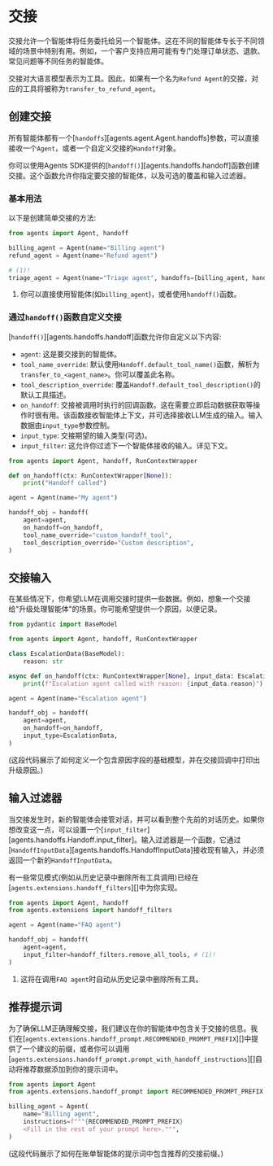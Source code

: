 # 交接

交接允许一个智能体将任务委托给另一个智能体。这在不同的智能体专长于不同领域的场景中特别有用。例如，一个客户支持应用可能有专门处理订单状态、退款、常见问题等不同任务的智能体。

交接对大语言模型表示为工具。因此，如果有一个名为`Refund Agent`的交接，对应的工具将被称为`transfer_to_refund_agent`。

## 创建交接

所有智能体都有一个[`handoffs`][agents.agent.Agent.handoffs]参数，可以直接接收一个`Agent`，或者一个自定义交接的`Handoff`对象。

你可以使用Agents SDK提供的[`handoff()`][agents.handoffs.handoff]函数创建交接。这个函数允许你指定要交接的智能体，以及可选的覆盖和输入过滤器。

### 基本用法

以下是创建简单交接的方法:

```python
from agents import Agent, handoff

billing_agent = Agent(name="Billing agent")
refund_agent = Agent(name="Refund agent")

# (1)!
triage_agent = Agent(name="Triage agent", handoffs=[billing_agent, handoff(refund_agent)])
```

1. 你可以直接使用智能体(如`billing_agent`)，或者使用`handoff()`函数。

### 通过`handoff()`函数自定义交接

[`handoff()`][agents.handoffs.handoff]函数允许你自定义以下内容:

-   `agent`: 这是要交接到的智能体。
-   `tool_name_override`: 默认使用`Handoff.default_tool_name()`函数，解析为`transfer_to_<agent_name>`。你可以覆盖此名称。
-   `tool_description_override`: 覆盖`Handoff.default_tool_description()`的默认工具描述。
-   `on_handoff`: 交接被调用时执行的回调函数。这在需要立即启动数据获取等操作时很有用。该函数接收智能体上下文，并可选择接收LLM生成的输入。输入数据由`input_type`参数控制。
-   `input_type`: 交接期望的输入类型(可选)。
-   `input_filter`: 这允许你过滤下一个智能体接收的输入。详见下文。

```python
from agents import Agent, handoff, RunContextWrapper

def on_handoff(ctx: RunContextWrapper[None]):
    print("Handoff called")

agent = Agent(name="My agent")

handoff_obj = handoff(
    agent=agent,
    on_handoff=on_handoff,
    tool_name_override="custom_handoff_tool",
    tool_description_override="Custom description",
)
```

## 交接输入

在某些情况下，你希望LLM在调用交接时提供一些数据。例如，想象一个交接给"升级处理智能体"的场景。你可能希望提供一个原因，以便记录。

```python
from pydantic import BaseModel

from agents import Agent, handoff, RunContextWrapper

class EscalationData(BaseModel):
    reason: str

async def on_handoff(ctx: RunContextWrapper[None], input_data: EscalationData):
    print(f"Escalation agent called with reason: {input_data.reason}")

agent = Agent(name="Escalation agent")

handoff_obj = handoff(
    agent=agent,
    on_handoff=on_handoff,
    input_type=EscalationData,
)
```
(这段代码展示了如何定义一个包含原因字段的基础模型，并在交接回调中打印出升级原因。)

## 输入过滤器

当交接发生时，新的智能体会接管对话，并可以看到整个先前的对话历史。如果你想改变这一点，可以设置一个[`input_filter`][agents.handoffs.Handoff.input_filter]。输入过滤器是一个函数，它通过[`HandoffInputData`][agents.handoffs.HandoffInputData]接收现有输入，并必须返回一个新的`HandoffInputData`。

有一些常见模式(例如从历史记录中删除所有工具调用)已经在[`agents.extensions.handoff_filters`][]中为你实现。

```python
from agents import Agent, handoff
from agents.extensions import handoff_filters

agent = Agent(name="FAQ agent")

handoff_obj = handoff(
    agent=agent,
    input_filter=handoff_filters.remove_all_tools, # (1)!
)
```

1. 这将在调用`FAQ agent`时自动从历史记录中删除所有工具。

## 推荐提示词

为了确保LLM正确理解交接，我们建议在你的智能体中包含关于交接的信息。我们在[`agents.extensions.handoff_prompt.RECOMMENDED_PROMPT_PREFIX`][]中提供了一个建议的前缀，或者你可以调用[`agents.extensions.handoff_prompt.prompt_with_handoff_instructions`][]自动将推荐数据添加到你的提示词中。

```python
from agents import Agent
from agents.extensions.handoff_prompt import RECOMMENDED_PROMPT_PREFIX

billing_agent = Agent(
    name="Billing agent",
    instructions=f"""{RECOMMENDED_PROMPT_PREFIX}
    <Fill in the rest of your prompt here>.""",
)
```
(这段代码展示了如何在账单智能体的提示词中包含推荐的交接前缀。)
